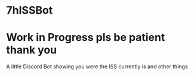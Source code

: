 # 7hISSBot 
# Work in Progress pls be patient thank you
A little Discord Bot showing you were the ISS currently is and other things
